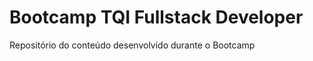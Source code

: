 <h1>Bootcamp TQI Fullstack Developer</h1>

<p>Repositório do conteúdo desenvolvido durante o Bootcamp</p>

